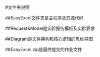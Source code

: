 #文件夹说明

##EasyExcel文件夹是主程序及其源代码

##Request&Model是实验报告模板及实验要求

##Diagram是文件架构和核心逻辑的思维导图

##EasyExcel.zip是最终提交的作业文件
